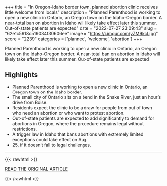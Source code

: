 +++
title = "In Oregon-Idaho border town, planned abortion clinic receives little welcome from locals"
description = "Planned Parenthood is working to open a new clinic in Ontario, an Oregon town on the Idaho-Oregon border. A near-total ban on abortion in Idaho will likely take effect later this summer. Out-of-state patients are expected"
date = "2022-07-27 23:09:43"
slug = "62e1c5918c519034f30606ee"
image = "https://i.imgur.com/yZM9kcI.jpg"
score = "2239"
categories = ['planned', 'welcome', 'abortion']
+++

Planned Parenthood is working to open a new clinic in Ontario, an Oregon town on the Idaho-Oregon border. A near-total ban on abortion in Idaho will likely take effect later this summer. Out-of-state patients are expected

## Highlights

- Planned Parenthood is working to open a new clinic in Ontario, an Oregon town on the Idaho border.
- The small city of Ontario sits on a bend in the Snake River, just an hour’s drive from Boise.
- Residents expect the clinic to be a draw for people from out of town who need an abortion or who want to protest abortion.
- Out-of-state patients are expected to add significantly to demand for abortions in Oregon, where the procedure remains legal without restrictions.
- A trigger law in Idaho that bans abortions with extremely limited exceptions could take effect on Aug.
- 25, if it doesn’t fall to legal challenges.

---

{{< rawhtml >}}
  <p class="article-category">
    <a target="_blank" href="https://www.opb.org/article/2022/07/27/ontario-oregon-planned-parenthood-clinic-opening-local-reactions/">READ THE ORIGINAL ARTICLE</a>
  </p>
{{< /rawhtml >}}
